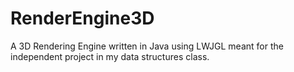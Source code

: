 # RenderEngine3D
A 3D Rendering Engine written in Java using LWJGL meant for the independent project in my data structures class.